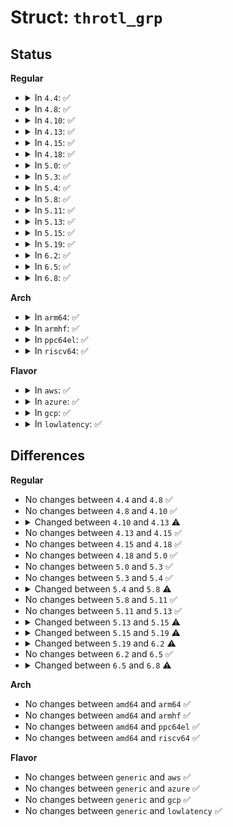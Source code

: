# Struct: <code>throtl_grp</code>

## Status
<b>Regular</b>
<ul>
<li>
<details>
<summary>In <code>4.4</code>: ✅</summary>

```c
struct throtl_grp {
    struct blkg_policy_data pd;
    struct rb_node rb_node;
    struct throtl_data *td;
    struct throtl_service_queue service_queue;
    struct throtl_qnode qnode_on_self[2];
    struct throtl_qnode qnode_on_parent[2];
    long unsigned int disptime;
    unsigned int flags;
    bool has_rules[2];
    uint64_t bps[2];
    unsigned int iops[2];
    uint64_t bytes_disp[2];
    unsigned int io_disp[2];
    long unsigned int slice_start[2];
    long unsigned int slice_end[2];
};
```
</details>
</li>
<li>
<details>
<summary>In <code>4.8</code>: ✅</summary>

```c
struct throtl_grp {
    struct blkg_policy_data pd;
    struct rb_node rb_node;
    struct throtl_data *td;
    struct throtl_service_queue service_queue;
    struct throtl_qnode qnode_on_self[2];
    struct throtl_qnode qnode_on_parent[2];
    long unsigned int disptime;
    unsigned int flags;
    bool has_rules[2];
    uint64_t bps[2];
    unsigned int iops[2];
    uint64_t bytes_disp[2];
    unsigned int io_disp[2];
    long unsigned int slice_start[2];
    long unsigned int slice_end[2];
};
```
</details>
</li>
<li>
<details>
<summary>In <code>4.10</code>: ✅</summary>

```c
struct throtl_grp {
    struct blkg_policy_data pd;
    struct rb_node rb_node;
    struct throtl_data *td;
    struct throtl_service_queue service_queue;
    struct throtl_qnode qnode_on_self[2];
    struct throtl_qnode qnode_on_parent[2];
    long unsigned int disptime;
    unsigned int flags;
    bool has_rules[2];
    uint64_t bps[2];
    unsigned int iops[2];
    uint64_t bytes_disp[2];
    unsigned int io_disp[2];
    long unsigned int slice_start[2];
    long unsigned int slice_end[2];
};
```
</details>
</li>
<li>
<details>
<summary>In <code>4.13</code>: ✅</summary>

```c
struct throtl_grp {
    struct blkg_policy_data pd;
    struct rb_node rb_node;
    struct throtl_data *td;
    struct throtl_service_queue service_queue;
    struct throtl_qnode qnode_on_self[2];
    struct throtl_qnode qnode_on_parent[2];
    long unsigned int disptime;
    unsigned int flags;
    bool has_rules[2];
    uint64_t bps[4];
    uint64_t bps_conf[4];
    unsigned int iops[4];
    unsigned int iops_conf[4];
    uint64_t bytes_disp[2];
    unsigned int io_disp[2];
    long unsigned int last_low_overflow_time[2];
    uint64_t last_bytes_disp[2];
    unsigned int last_io_disp[2];
    long unsigned int last_check_time;
    long unsigned int latency_target;
    long unsigned int latency_target_conf;
    long unsigned int slice_start[2];
    long unsigned int slice_end[2];
    long unsigned int last_finish_time;
    long unsigned int checked_last_finish_time;
    long unsigned int avg_idletime;
    long unsigned int idletime_threshold;
    long unsigned int idletime_threshold_conf;
    unsigned int bio_cnt;
    unsigned int bad_bio_cnt;
    long unsigned int bio_cnt_reset_time;
};
```
</details>
</li>
<li>
<details>
<summary>In <code>4.15</code>: ✅</summary>

```c
struct throtl_grp {
    struct blkg_policy_data pd;
    struct rb_node rb_node;
    struct throtl_data *td;
    struct throtl_service_queue service_queue;
    struct throtl_qnode qnode_on_self[2];
    struct throtl_qnode qnode_on_parent[2];
    long unsigned int disptime;
    unsigned int flags;
    bool has_rules[2];
    uint64_t bps[4];
    uint64_t bps_conf[4];
    unsigned int iops[4];
    unsigned int iops_conf[4];
    uint64_t bytes_disp[2];
    unsigned int io_disp[2];
    long unsigned int last_low_overflow_time[2];
    uint64_t last_bytes_disp[2];
    unsigned int last_io_disp[2];
    long unsigned int last_check_time;
    long unsigned int latency_target;
    long unsigned int latency_target_conf;
    long unsigned int slice_start[2];
    long unsigned int slice_end[2];
    long unsigned int last_finish_time;
    long unsigned int checked_last_finish_time;
    long unsigned int avg_idletime;
    long unsigned int idletime_threshold;
    long unsigned int idletime_threshold_conf;
    unsigned int bio_cnt;
    unsigned int bad_bio_cnt;
    long unsigned int bio_cnt_reset_time;
};
```
</details>
</li>
<li>
<details>
<summary>In <code>4.18</code>: ✅</summary>

```c
struct throtl_grp {
    struct blkg_policy_data pd;
    struct rb_node rb_node;
    struct throtl_data *td;
    struct throtl_service_queue service_queue;
    struct throtl_qnode qnode_on_self[2];
    struct throtl_qnode qnode_on_parent[2];
    long unsigned int disptime;
    unsigned int flags;
    bool has_rules[2];
    uint64_t bps[4];
    uint64_t bps_conf[4];
    unsigned int iops[4];
    unsigned int iops_conf[4];
    uint64_t bytes_disp[2];
    unsigned int io_disp[2];
    long unsigned int last_low_overflow_time[2];
    uint64_t last_bytes_disp[2];
    unsigned int last_io_disp[2];
    long unsigned int last_check_time;
    long unsigned int latency_target;
    long unsigned int latency_target_conf;
    long unsigned int slice_start[2];
    long unsigned int slice_end[2];
    long unsigned int last_finish_time;
    long unsigned int checked_last_finish_time;
    long unsigned int avg_idletime;
    long unsigned int idletime_threshold;
    long unsigned int idletime_threshold_conf;
    unsigned int bio_cnt;
    unsigned int bad_bio_cnt;
    long unsigned int bio_cnt_reset_time;
};
```
</details>
</li>
<li>
<details>
<summary>In <code>5.0</code>: ✅</summary>

```c
struct throtl_grp {
    struct blkg_policy_data pd;
    struct rb_node rb_node;
    struct throtl_data *td;
    struct throtl_service_queue service_queue;
    struct throtl_qnode qnode_on_self[2];
    struct throtl_qnode qnode_on_parent[2];
    long unsigned int disptime;
    unsigned int flags;
    bool has_rules[2];
    uint64_t bps[4];
    uint64_t bps_conf[4];
    unsigned int iops[4];
    unsigned int iops_conf[4];
    uint64_t bytes_disp[2];
    unsigned int io_disp[2];
    long unsigned int last_low_overflow_time[2];
    uint64_t last_bytes_disp[2];
    unsigned int last_io_disp[2];
    long unsigned int last_check_time;
    long unsigned int latency_target;
    long unsigned int latency_target_conf;
    long unsigned int slice_start[2];
    long unsigned int slice_end[2];
    long unsigned int last_finish_time;
    long unsigned int checked_last_finish_time;
    long unsigned int avg_idletime;
    long unsigned int idletime_threshold;
    long unsigned int idletime_threshold_conf;
    unsigned int bio_cnt;
    unsigned int bad_bio_cnt;
    long unsigned int bio_cnt_reset_time;
};
```
</details>
</li>
<li>
<details>
<summary>In <code>5.3</code>: ✅</summary>

```c
struct throtl_grp {
    struct blkg_policy_data pd;
    struct rb_node rb_node;
    struct throtl_data *td;
    struct throtl_service_queue service_queue;
    struct throtl_qnode qnode_on_self[2];
    struct throtl_qnode qnode_on_parent[2];
    long unsigned int disptime;
    unsigned int flags;
    bool has_rules[2];
    uint64_t bps[4];
    uint64_t bps_conf[4];
    unsigned int iops[4];
    unsigned int iops_conf[4];
    uint64_t bytes_disp[2];
    unsigned int io_disp[2];
    long unsigned int last_low_overflow_time[2];
    uint64_t last_bytes_disp[2];
    unsigned int last_io_disp[2];
    long unsigned int last_check_time;
    long unsigned int latency_target;
    long unsigned int latency_target_conf;
    long unsigned int slice_start[2];
    long unsigned int slice_end[2];
    long unsigned int last_finish_time;
    long unsigned int checked_last_finish_time;
    long unsigned int avg_idletime;
    long unsigned int idletime_threshold;
    long unsigned int idletime_threshold_conf;
    unsigned int bio_cnt;
    unsigned int bad_bio_cnt;
    long unsigned int bio_cnt_reset_time;
};
```
</details>
</li>
<li>
<details>
<summary>In <code>5.4</code>: ✅</summary>

```c
struct throtl_grp {
    struct blkg_policy_data pd;
    struct rb_node rb_node;
    struct throtl_data *td;
    struct throtl_service_queue service_queue;
    struct throtl_qnode qnode_on_self[2];
    struct throtl_qnode qnode_on_parent[2];
    long unsigned int disptime;
    unsigned int flags;
    bool has_rules[2];
    uint64_t bps[4];
    uint64_t bps_conf[4];
    unsigned int iops[4];
    unsigned int iops_conf[4];
    uint64_t bytes_disp[2];
    unsigned int io_disp[2];
    long unsigned int last_low_overflow_time[2];
    uint64_t last_bytes_disp[2];
    unsigned int last_io_disp[2];
    long unsigned int last_check_time;
    long unsigned int latency_target;
    long unsigned int latency_target_conf;
    long unsigned int slice_start[2];
    long unsigned int slice_end[2];
    long unsigned int last_finish_time;
    long unsigned int checked_last_finish_time;
    long unsigned int avg_idletime;
    long unsigned int idletime_threshold;
    long unsigned int idletime_threshold_conf;
    unsigned int bio_cnt;
    unsigned int bad_bio_cnt;
    long unsigned int bio_cnt_reset_time;
};
```
</details>
</li>
<li>
<details>
<summary>In <code>5.8</code>: ✅</summary>

```c
struct throtl_grp {
    struct blkg_policy_data pd;
    struct rb_node rb_node;
    struct throtl_data *td;
    struct throtl_service_queue service_queue;
    struct throtl_qnode qnode_on_self[2];
    struct throtl_qnode qnode_on_parent[2];
    long unsigned int disptime;
    unsigned int flags;
    bool has_rules[2];
    uint64_t bps[4];
    uint64_t bps_conf[4];
    unsigned int iops[4];
    unsigned int iops_conf[4];
    uint64_t bytes_disp[2];
    unsigned int io_disp[2];
    long unsigned int last_low_overflow_time[2];
    uint64_t last_bytes_disp[2];
    unsigned int last_io_disp[2];
    long unsigned int last_check_time;
    long unsigned int latency_target;
    long unsigned int latency_target_conf;
    long unsigned int slice_start[2];
    long unsigned int slice_end[2];
    long unsigned int last_finish_time;
    long unsigned int checked_last_finish_time;
    long unsigned int avg_idletime;
    long unsigned int idletime_threshold;
    long unsigned int idletime_threshold_conf;
    unsigned int bio_cnt;
    unsigned int bad_bio_cnt;
    long unsigned int bio_cnt_reset_time;
    struct blkg_rwstat stat_bytes;
    struct blkg_rwstat stat_ios;
};
```
</details>
</li>
<li>
<details>
<summary>In <code>5.11</code>: ✅</summary>

```c
struct throtl_grp {
    struct blkg_policy_data pd;
    struct rb_node rb_node;
    struct throtl_data *td;
    struct throtl_service_queue service_queue;
    struct throtl_qnode qnode_on_self[2];
    struct throtl_qnode qnode_on_parent[2];
    long unsigned int disptime;
    unsigned int flags;
    bool has_rules[2];
    uint64_t bps[4];
    uint64_t bps_conf[4];
    unsigned int iops[4];
    unsigned int iops_conf[4];
    uint64_t bytes_disp[2];
    unsigned int io_disp[2];
    long unsigned int last_low_overflow_time[2];
    uint64_t last_bytes_disp[2];
    unsigned int last_io_disp[2];
    long unsigned int last_check_time;
    long unsigned int latency_target;
    long unsigned int latency_target_conf;
    long unsigned int slice_start[2];
    long unsigned int slice_end[2];
    long unsigned int last_finish_time;
    long unsigned int checked_last_finish_time;
    long unsigned int avg_idletime;
    long unsigned int idletime_threshold;
    long unsigned int idletime_threshold_conf;
    unsigned int bio_cnt;
    unsigned int bad_bio_cnt;
    long unsigned int bio_cnt_reset_time;
    struct blkg_rwstat stat_bytes;
    struct blkg_rwstat stat_ios;
};
```
</details>
</li>
<li>
<details>
<summary>In <code>5.13</code>: ✅</summary>

```c
struct throtl_grp {
    struct blkg_policy_data pd;
    struct rb_node rb_node;
    struct throtl_data *td;
    struct throtl_service_queue service_queue;
    struct throtl_qnode qnode_on_self[2];
    struct throtl_qnode qnode_on_parent[2];
    long unsigned int disptime;
    unsigned int flags;
    bool has_rules[2];
    uint64_t bps[4];
    uint64_t bps_conf[4];
    unsigned int iops[4];
    unsigned int iops_conf[4];
    uint64_t bytes_disp[2];
    unsigned int io_disp[2];
    long unsigned int last_low_overflow_time[2];
    uint64_t last_bytes_disp[2];
    unsigned int last_io_disp[2];
    long unsigned int last_check_time;
    long unsigned int latency_target;
    long unsigned int latency_target_conf;
    long unsigned int slice_start[2];
    long unsigned int slice_end[2];
    long unsigned int last_finish_time;
    long unsigned int checked_last_finish_time;
    long unsigned int avg_idletime;
    long unsigned int idletime_threshold;
    long unsigned int idletime_threshold_conf;
    unsigned int bio_cnt;
    unsigned int bad_bio_cnt;
    long unsigned int bio_cnt_reset_time;
    struct blkg_rwstat stat_bytes;
    struct blkg_rwstat stat_ios;
};
```
</details>
</li>
<li>
<details>
<summary>In <code>5.15</code>: ✅</summary>

```c
struct throtl_grp {
    struct blkg_policy_data pd;
    struct rb_node rb_node;
    struct throtl_data *td;
    struct throtl_service_queue service_queue;
    struct throtl_qnode qnode_on_self[2];
    struct throtl_qnode qnode_on_parent[2];
    long unsigned int disptime;
    unsigned int flags;
    bool has_rules[2];
    uint64_t bps[4];
    uint64_t bps_conf[4];
    unsigned int iops[4];
    unsigned int iops_conf[4];
    uint64_t bytes_disp[2];
    unsigned int io_disp[2];
    long unsigned int last_low_overflow_time[2];
    uint64_t last_bytes_disp[2];
    unsigned int last_io_disp[2];
    long unsigned int last_check_time;
    long unsigned int latency_target;
    long unsigned int latency_target_conf;
    long unsigned int slice_start[2];
    long unsigned int slice_end[2];
    long unsigned int last_finish_time;
    long unsigned int checked_last_finish_time;
    long unsigned int avg_idletime;
    long unsigned int idletime_threshold;
    long unsigned int idletime_threshold_conf;
    unsigned int bio_cnt;
    unsigned int bad_bio_cnt;
    long unsigned int bio_cnt_reset_time;
    atomic_t io_split_cnt[2];
    atomic_t last_io_split_cnt[2];
    struct blkg_rwstat stat_bytes;
    struct blkg_rwstat stat_ios;
};
```
</details>
</li>
<li>
<details>
<summary>In <code>5.19</code>: ✅</summary>

```c
struct throtl_grp {
    struct blkg_policy_data pd;
    struct rb_node rb_node;
    struct throtl_data *td;
    struct throtl_service_queue service_queue;
    struct throtl_qnode qnode_on_self[2];
    struct throtl_qnode qnode_on_parent[2];
    long unsigned int disptime;
    unsigned int flags;
    bool has_rules[2];
    uint64_t bps[4];
    uint64_t bps_conf[4];
    unsigned int iops[4];
    unsigned int iops_conf[4];
    uint64_t bytes_disp[2];
    unsigned int io_disp[2];
    long unsigned int last_low_overflow_time[2];
    uint64_t last_bytes_disp[2];
    unsigned int last_io_disp[2];
    long unsigned int last_check_time;
    long unsigned int latency_target;
    long unsigned int latency_target_conf;
    long unsigned int slice_start[2];
    long unsigned int slice_end[2];
    long unsigned int last_finish_time;
    long unsigned int checked_last_finish_time;
    long unsigned int avg_idletime;
    long unsigned int idletime_threshold;
    long unsigned int idletime_threshold_conf;
    unsigned int bio_cnt;
    unsigned int bad_bio_cnt;
    long unsigned int bio_cnt_reset_time;
    struct blkg_rwstat stat_bytes;
    struct blkg_rwstat stat_ios;
};
```
</details>
</li>
<li>
<details>
<summary>In <code>6.2</code>: ✅</summary>

```c
struct throtl_grp {
    struct blkg_policy_data pd;
    struct rb_node rb_node;
    struct throtl_data *td;
    struct throtl_service_queue service_queue;
    struct throtl_qnode qnode_on_self[2];
    struct throtl_qnode qnode_on_parent[2];
    long unsigned int disptime;
    unsigned int flags;
    bool has_rules_bps[2];
    bool has_rules_iops[2];
    uint64_t bps[4];
    uint64_t bps_conf[4];
    unsigned int iops[4];
    unsigned int iops_conf[4];
    uint64_t bytes_disp[2];
    unsigned int io_disp[2];
    long unsigned int last_low_overflow_time[2];
    uint64_t last_bytes_disp[2];
    unsigned int last_io_disp[2];
    uint64_t carryover_bytes[2];
    unsigned int carryover_ios[2];
    long unsigned int last_check_time;
    long unsigned int latency_target;
    long unsigned int latency_target_conf;
    long unsigned int slice_start[2];
    long unsigned int slice_end[2];
    long unsigned int last_finish_time;
    long unsigned int checked_last_finish_time;
    long unsigned int avg_idletime;
    long unsigned int idletime_threshold;
    long unsigned int idletime_threshold_conf;
    unsigned int bio_cnt;
    unsigned int bad_bio_cnt;
    long unsigned int bio_cnt_reset_time;
    struct blkg_rwstat stat_bytes;
    struct blkg_rwstat stat_ios;
};
```
</details>
</li>
<li>
<details>
<summary>In <code>6.5</code>: ✅</summary>

```c
struct throtl_grp {
    struct blkg_policy_data pd;
    struct rb_node rb_node;
    struct throtl_data *td;
    struct throtl_service_queue service_queue;
    struct throtl_qnode qnode_on_self[2];
    struct throtl_qnode qnode_on_parent[2];
    long unsigned int disptime;
    unsigned int flags;
    bool has_rules_bps[2];
    bool has_rules_iops[2];
    uint64_t bps[4];
    uint64_t bps_conf[4];
    unsigned int iops[4];
    unsigned int iops_conf[4];
    uint64_t bytes_disp[2];
    unsigned int io_disp[2];
    long unsigned int last_low_overflow_time[2];
    uint64_t last_bytes_disp[2];
    unsigned int last_io_disp[2];
    uint64_t carryover_bytes[2];
    unsigned int carryover_ios[2];
    long unsigned int last_check_time;
    long unsigned int latency_target;
    long unsigned int latency_target_conf;
    long unsigned int slice_start[2];
    long unsigned int slice_end[2];
    long unsigned int last_finish_time;
    long unsigned int checked_last_finish_time;
    long unsigned int avg_idletime;
    long unsigned int idletime_threshold;
    long unsigned int idletime_threshold_conf;
    unsigned int bio_cnt;
    unsigned int bad_bio_cnt;
    long unsigned int bio_cnt_reset_time;
    struct blkg_rwstat stat_bytes;
    struct blkg_rwstat stat_ios;
};
```
</details>
</li>
<li>
<details>
<summary>In <code>6.8</code>: ✅</summary>

```c
struct throtl_grp {
    struct blkg_policy_data pd;
    struct rb_node rb_node;
    struct throtl_data *td;
    struct throtl_service_queue service_queue;
    struct throtl_qnode qnode_on_self[2];
    struct throtl_qnode qnode_on_parent[2];
    long unsigned int disptime;
    unsigned int flags;
    bool has_rules_bps[2];
    bool has_rules_iops[2];
    uint64_t bps[4];
    uint64_t bps_conf[4];
    unsigned int iops[4];
    unsigned int iops_conf[4];
    uint64_t bytes_disp[2];
    unsigned int io_disp[2];
    long unsigned int last_low_overflow_time[2];
    uint64_t last_bytes_disp[2];
    unsigned int last_io_disp[2];
    long long int carryover_bytes[2];
    int carryover_ios[2];
    long unsigned int last_check_time;
    long unsigned int latency_target;
    long unsigned int latency_target_conf;
    long unsigned int slice_start[2];
    long unsigned int slice_end[2];
    long unsigned int last_finish_time;
    long unsigned int checked_last_finish_time;
    long unsigned int avg_idletime;
    long unsigned int idletime_threshold;
    long unsigned int idletime_threshold_conf;
    unsigned int bio_cnt;
    unsigned int bad_bio_cnt;
    long unsigned int bio_cnt_reset_time;
    struct blkg_rwstat stat_bytes;
    struct blkg_rwstat stat_ios;
};
```
</details>
</li>
</ul>
<b>Arch</b>
<ul>
<li>
<details>
<summary>In <code>arm64</code>: ✅</summary>

```c
struct throtl_grp {
    struct blkg_policy_data pd;
    struct rb_node rb_node;
    struct throtl_data *td;
    struct throtl_service_queue service_queue;
    struct throtl_qnode qnode_on_self[2];
    struct throtl_qnode qnode_on_parent[2];
    long unsigned int disptime;
    unsigned int flags;
    bool has_rules[2];
    uint64_t bps[4];
    uint64_t bps_conf[4];
    unsigned int iops[4];
    unsigned int iops_conf[4];
    uint64_t bytes_disp[2];
    unsigned int io_disp[2];
    long unsigned int last_low_overflow_time[2];
    uint64_t last_bytes_disp[2];
    unsigned int last_io_disp[2];
    long unsigned int last_check_time;
    long unsigned int latency_target;
    long unsigned int latency_target_conf;
    long unsigned int slice_start[2];
    long unsigned int slice_end[2];
    long unsigned int last_finish_time;
    long unsigned int checked_last_finish_time;
    long unsigned int avg_idletime;
    long unsigned int idletime_threshold;
    long unsigned int idletime_threshold_conf;
    unsigned int bio_cnt;
    unsigned int bad_bio_cnt;
    long unsigned int bio_cnt_reset_time;
};
```
</details>
</li>
<li>
<details>
<summary>In <code>armhf</code>: ✅</summary>

```c
struct throtl_grp {
    struct blkg_policy_data pd;
    struct rb_node rb_node;
    struct throtl_data *td;
    struct throtl_service_queue service_queue;
    struct throtl_qnode qnode_on_self[2];
    struct throtl_qnode qnode_on_parent[2];
    long unsigned int disptime;
    unsigned int flags;
    bool has_rules[2];
    uint64_t bps[4];
    uint64_t bps_conf[4];
    unsigned int iops[4];
    unsigned int iops_conf[4];
    uint64_t bytes_disp[2];
    unsigned int io_disp[2];
    long unsigned int last_low_overflow_time[2];
    uint64_t last_bytes_disp[2];
    unsigned int last_io_disp[2];
    long unsigned int last_check_time;
    long unsigned int latency_target;
    long unsigned int latency_target_conf;
    long unsigned int slice_start[2];
    long unsigned int slice_end[2];
    long unsigned int last_finish_time;
    long unsigned int checked_last_finish_time;
    long unsigned int avg_idletime;
    long unsigned int idletime_threshold;
    long unsigned int idletime_threshold_conf;
    unsigned int bio_cnt;
    unsigned int bad_bio_cnt;
    long unsigned int bio_cnt_reset_time;
};
```
</details>
</li>
<li>
<details>
<summary>In <code>ppc64el</code>: ✅</summary>

```c
struct throtl_grp {
    struct blkg_policy_data pd;
    struct rb_node rb_node;
    struct throtl_data *td;
    struct throtl_service_queue service_queue;
    struct throtl_qnode qnode_on_self[2];
    struct throtl_qnode qnode_on_parent[2];
    long unsigned int disptime;
    unsigned int flags;
    bool has_rules[2];
    uint64_t bps[4];
    uint64_t bps_conf[4];
    unsigned int iops[4];
    unsigned int iops_conf[4];
    uint64_t bytes_disp[2];
    unsigned int io_disp[2];
    long unsigned int last_low_overflow_time[2];
    uint64_t last_bytes_disp[2];
    unsigned int last_io_disp[2];
    long unsigned int last_check_time;
    long unsigned int latency_target;
    long unsigned int latency_target_conf;
    long unsigned int slice_start[2];
    long unsigned int slice_end[2];
    long unsigned int last_finish_time;
    long unsigned int checked_last_finish_time;
    long unsigned int avg_idletime;
    long unsigned int idletime_threshold;
    long unsigned int idletime_threshold_conf;
    unsigned int bio_cnt;
    unsigned int bad_bio_cnt;
    long unsigned int bio_cnt_reset_time;
};
```
</details>
</li>
<li>
<details>
<summary>In <code>riscv64</code>: ✅</summary>

```c
struct throtl_grp {
    struct blkg_policy_data pd;
    struct rb_node rb_node;
    struct throtl_data *td;
    struct throtl_service_queue service_queue;
    struct throtl_qnode qnode_on_self[2];
    struct throtl_qnode qnode_on_parent[2];
    long unsigned int disptime;
    unsigned int flags;
    bool has_rules[2];
    uint64_t bps[4];
    uint64_t bps_conf[4];
    unsigned int iops[4];
    unsigned int iops_conf[4];
    uint64_t bytes_disp[2];
    unsigned int io_disp[2];
    long unsigned int last_low_overflow_time[2];
    uint64_t last_bytes_disp[2];
    unsigned int last_io_disp[2];
    long unsigned int last_check_time;
    long unsigned int latency_target;
    long unsigned int latency_target_conf;
    long unsigned int slice_start[2];
    long unsigned int slice_end[2];
    long unsigned int last_finish_time;
    long unsigned int checked_last_finish_time;
    long unsigned int avg_idletime;
    long unsigned int idletime_threshold;
    long unsigned int idletime_threshold_conf;
    unsigned int bio_cnt;
    unsigned int bad_bio_cnt;
    long unsigned int bio_cnt_reset_time;
};
```
</details>
</li>
</ul>
<b>Flavor</b>
<ul>
<li>
<details>
<summary>In <code>aws</code>: ✅</summary>

```c
struct throtl_grp {
    struct blkg_policy_data pd;
    struct rb_node rb_node;
    struct throtl_data *td;
    struct throtl_service_queue service_queue;
    struct throtl_qnode qnode_on_self[2];
    struct throtl_qnode qnode_on_parent[2];
    long unsigned int disptime;
    unsigned int flags;
    bool has_rules[2];
    uint64_t bps[4];
    uint64_t bps_conf[4];
    unsigned int iops[4];
    unsigned int iops_conf[4];
    uint64_t bytes_disp[2];
    unsigned int io_disp[2];
    long unsigned int last_low_overflow_time[2];
    uint64_t last_bytes_disp[2];
    unsigned int last_io_disp[2];
    long unsigned int last_check_time;
    long unsigned int latency_target;
    long unsigned int latency_target_conf;
    long unsigned int slice_start[2];
    long unsigned int slice_end[2];
    long unsigned int last_finish_time;
    long unsigned int checked_last_finish_time;
    long unsigned int avg_idletime;
    long unsigned int idletime_threshold;
    long unsigned int idletime_threshold_conf;
    unsigned int bio_cnt;
    unsigned int bad_bio_cnt;
    long unsigned int bio_cnt_reset_time;
};
```
</details>
</li>
<li>
<details>
<summary>In <code>azure</code>: ✅</summary>

```c
struct throtl_grp {
    struct blkg_policy_data pd;
    struct rb_node rb_node;
    struct throtl_data *td;
    struct throtl_service_queue service_queue;
    struct throtl_qnode qnode_on_self[2];
    struct throtl_qnode qnode_on_parent[2];
    long unsigned int disptime;
    unsigned int flags;
    bool has_rules[2];
    uint64_t bps[4];
    uint64_t bps_conf[4];
    unsigned int iops[4];
    unsigned int iops_conf[4];
    uint64_t bytes_disp[2];
    unsigned int io_disp[2];
    long unsigned int last_low_overflow_time[2];
    uint64_t last_bytes_disp[2];
    unsigned int last_io_disp[2];
    long unsigned int last_check_time;
    long unsigned int latency_target;
    long unsigned int latency_target_conf;
    long unsigned int slice_start[2];
    long unsigned int slice_end[2];
    long unsigned int last_finish_time;
    long unsigned int checked_last_finish_time;
    long unsigned int avg_idletime;
    long unsigned int idletime_threshold;
    long unsigned int idletime_threshold_conf;
    unsigned int bio_cnt;
    unsigned int bad_bio_cnt;
    long unsigned int bio_cnt_reset_time;
};
```
</details>
</li>
<li>
<details>
<summary>In <code>gcp</code>: ✅</summary>

```c
struct throtl_grp {
    struct blkg_policy_data pd;
    struct rb_node rb_node;
    struct throtl_data *td;
    struct throtl_service_queue service_queue;
    struct throtl_qnode qnode_on_self[2];
    struct throtl_qnode qnode_on_parent[2];
    long unsigned int disptime;
    unsigned int flags;
    bool has_rules[2];
    uint64_t bps[4];
    uint64_t bps_conf[4];
    unsigned int iops[4];
    unsigned int iops_conf[4];
    uint64_t bytes_disp[2];
    unsigned int io_disp[2];
    long unsigned int last_low_overflow_time[2];
    uint64_t last_bytes_disp[2];
    unsigned int last_io_disp[2];
    long unsigned int last_check_time;
    long unsigned int latency_target;
    long unsigned int latency_target_conf;
    long unsigned int slice_start[2];
    long unsigned int slice_end[2];
    long unsigned int last_finish_time;
    long unsigned int checked_last_finish_time;
    long unsigned int avg_idletime;
    long unsigned int idletime_threshold;
    long unsigned int idletime_threshold_conf;
    unsigned int bio_cnt;
    unsigned int bad_bio_cnt;
    long unsigned int bio_cnt_reset_time;
};
```
</details>
</li>
<li>
<details>
<summary>In <code>lowlatency</code>: ✅</summary>

```c
struct throtl_grp {
    struct blkg_policy_data pd;
    struct rb_node rb_node;
    struct throtl_data *td;
    struct throtl_service_queue service_queue;
    struct throtl_qnode qnode_on_self[2];
    struct throtl_qnode qnode_on_parent[2];
    long unsigned int disptime;
    unsigned int flags;
    bool has_rules[2];
    uint64_t bps[4];
    uint64_t bps_conf[4];
    unsigned int iops[4];
    unsigned int iops_conf[4];
    uint64_t bytes_disp[2];
    unsigned int io_disp[2];
    long unsigned int last_low_overflow_time[2];
    uint64_t last_bytes_disp[2];
    unsigned int last_io_disp[2];
    long unsigned int last_check_time;
    long unsigned int latency_target;
    long unsigned int latency_target_conf;
    long unsigned int slice_start[2];
    long unsigned int slice_end[2];
    long unsigned int last_finish_time;
    long unsigned int checked_last_finish_time;
    long unsigned int avg_idletime;
    long unsigned int idletime_threshold;
    long unsigned int idletime_threshold_conf;
    unsigned int bio_cnt;
    unsigned int bad_bio_cnt;
    long unsigned int bio_cnt_reset_time;
};
```
</details>
</li>
</ul>

## Differences
<b>Regular</b>
<ul>
<li>
No changes between <code>4.4</code> and <code>4.8</code> ✅
</li>
<li>
No changes between <code>4.8</code> and <code>4.10</code> ✅
</li>
<li>
<details>
<summary>Changed between <code>4.10</code> and <code>4.13</code> ⚠️</summary>
<ul>
<li>
<b>Field added. </b>
<code>uint64_t bps_conf[4]</code>
</li>
<li>
<b>Field added. </b>
<code>unsigned int iops_conf[4]</code>
</li>
<li>
<b>Field added. </b>
<code>long unsigned int last_low_overflow_time[2]</code>
</li>
<li>
<b>Field added. </b>
<code>uint64_t last_bytes_disp[2]</code>
</li>
<li>
<b>Field added. </b>
<code>unsigned int last_io_disp[2]</code>
</li>
<li>
<b>Field added. </b>
<code>long unsigned int last_check_time</code>
</li>
<li>
<b>Field added. </b>
<code>long unsigned int latency_target</code>
</li>
<li>
<b>Field added. </b>
<code>long unsigned int latency_target_conf</code>
</li>
<li>
<b>Field added. </b>
<code>long unsigned int last_finish_time</code>
</li>
<li>
<b>Field added. </b>
<code>long unsigned int checked_last_finish_time</code>
</li>
<li>
<b>Field added. </b>
<code>long unsigned int avg_idletime</code>
</li>
<li>
<b>Field added. </b>
<code>long unsigned int idletime_threshold</code>
</li>
<li>
<b>Field added. </b>
<code>long unsigned int idletime_threshold_conf</code>
</li>
<li>
<b>Field added. </b>
<code>unsigned int bio_cnt</code>
</li>
<li>
<b>Field added. </b>
<code>unsigned int bad_bio_cnt</code>
</li>
<li>
<b>Field added. </b>
<code>long unsigned int bio_cnt_reset_time</code>
</li>
<li>
<b>Field type changed. </b>
<code>uint64_t bps[2]</code> ➡️ <code>uint64_t bps[4]</code>
</li>
<li>
<b>Field type changed. </b>
<code>unsigned int iops[2]</code> ➡️ <code>unsigned int iops[4]</code>
</li>
</ul>
</details>
</li>
<li>
No changes between <code>4.13</code> and <code>4.15</code> ✅
</li>
<li>
No changes between <code>4.15</code> and <code>4.18</code> ✅
</li>
<li>
No changes between <code>4.18</code> and <code>5.0</code> ✅
</li>
<li>
No changes between <code>5.0</code> and <code>5.3</code> ✅
</li>
<li>
No changes between <code>5.3</code> and <code>5.4</code> ✅
</li>
<li>
<details>
<summary>Changed between <code>5.4</code> and <code>5.8</code> ⚠️</summary>
<ul>
<li>
<b>Field added. </b>
<code>struct blkg_rwstat stat_bytes</code>
</li>
<li>
<b>Field added. </b>
<code>struct blkg_rwstat stat_ios</code>
</li>
</ul>
</details>
</li>
<li>
No changes between <code>5.8</code> and <code>5.11</code> ✅
</li>
<li>
No changes between <code>5.11</code> and <code>5.13</code> ✅
</li>
<li>
<details>
<summary>Changed between <code>5.13</code> and <code>5.15</code> ⚠️</summary>
<ul>
<li>
<b>Field added. </b>
<code>atomic_t io_split_cnt[2]</code>
</li>
<li>
<b>Field added. </b>
<code>atomic_t last_io_split_cnt[2]</code>
</li>
</ul>
</details>
</li>
<li>
<details>
<summary>Changed between <code>5.15</code> and <code>5.19</code> ⚠️</summary>
<ul>
<li>
<b>Field removed. </b>
<code>atomic_t io_split_cnt[2]</code>
</li>
<li>
<b>Field removed. </b>
<code>atomic_t last_io_split_cnt[2]</code>
</li>
</ul>
</details>
</li>
<li>
<details>
<summary>Changed between <code>5.19</code> and <code>6.2</code> ⚠️</summary>
<ul>
<li>
<b>Field added. </b>
<code>bool has_rules_bps[2]</code>
</li>
<li>
<b>Field added. </b>
<code>bool has_rules_iops[2]</code>
</li>
<li>
<b>Field added. </b>
<code>uint64_t carryover_bytes[2]</code>
</li>
<li>
<b>Field added. </b>
<code>unsigned int carryover_ios[2]</code>
</li>
<li>
<b>Field removed. </b>
<code>bool has_rules[2]</code>
</li>
</ul>
</details>
</li>
<li>
No changes between <code>6.2</code> and <code>6.5</code> ✅
</li>
<li>
<details>
<summary>Changed between <code>6.5</code> and <code>6.8</code> ⚠️</summary>
<ul>
<li>
<b>Field type changed. </b>
<code>uint64_t carryover_bytes[2]</code> ➡️ <code>long long int carryover_bytes[2]</code>
</li>
<li>
<b>Field type changed. </b>
<code>unsigned int carryover_ios[2]</code> ➡️ <code>int carryover_ios[2]</code>
</li>
</ul>
</details>
</li>
</ul>
<b>Arch</b>
<ul>
<li>
No changes between <code>amd64</code> and <code>arm64</code> ✅
</li>
<li>
No changes between <code>amd64</code> and <code>armhf</code> ✅
</li>
<li>
No changes between <code>amd64</code> and <code>ppc64el</code> ✅
</li>
<li>
No changes between <code>amd64</code> and <code>riscv64</code> ✅
</li>
</ul>
<b>Flavor</b>
<ul>
<li>
No changes between <code>generic</code> and <code>aws</code> ✅
</li>
<li>
No changes between <code>generic</code> and <code>azure</code> ✅
</li>
<li>
No changes between <code>generic</code> and <code>gcp</code> ✅
</li>
<li>
No changes between <code>generic</code> and <code>lowlatency</code> ✅
</li>
</ul>
